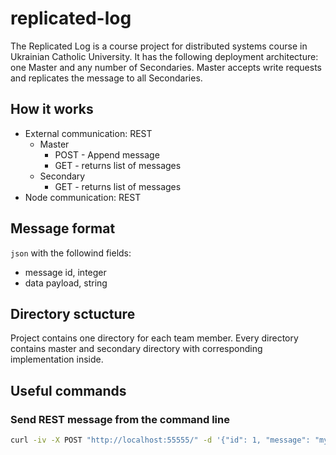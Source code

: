 # replicated-log

The Replicated Log is a course project for distributed systems course in Ukrainian Catholic University. It has the following deployment architecture: one Master and any number of Secondaries. Master accepts write requests and replicates the message to all Secondaries.

## How it works

- External communication: REST
  - Master
    - POST - Append message
    - GET - returns list of messages
  - Secondary
    - GET - returns list of messages
- Node communication: REST

## Message format

`json` with the followind fields:

- message id, integer
- data payload, string

## Directory sctucture

Project contains one directory for each team member. Every directory contains master and secondary directory with corresponding implementation inside.

## Useful commands

### Send REST message from the command line

```bash
curl -iv -X POST "http://localhost:55555/" -d '{"id": 1, "message": "my cool text message"}' 
```

